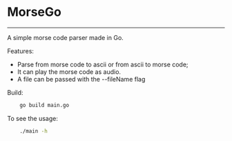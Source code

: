 # MorseGo
---

A simple morse code parser made in Go.

Features:
- Parse from morse code to ascii or from ascii to morse code;
- It can play the morse code as audio.
- A file can be passed with the --fileName flag


Build: 

```bash
	go build main.go	
```

To see the usage:

```bash
	./main -h
```
